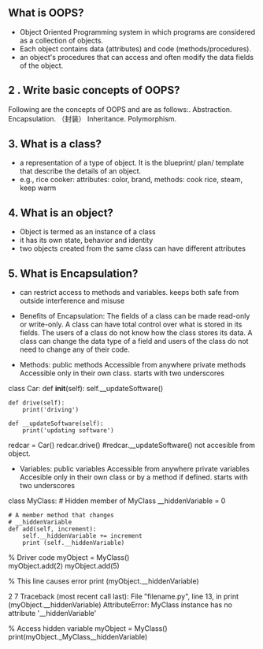 ## What is OOPS?
- Object Oriented Programming system in which programs are considered as a collection of objects. 
- Each object contains data (attributes) and code (methods/procedures).
- an object's procedures that can access and often modify the data fields of the object.

## 2 . Write basic concepts of OOPS?
Following are the concepts of OOPS and are as follows:.
Abstraction.
Encapsulation. （封装）
Inheritance.
Polymorphism.

## 3. What is a class?
- a representation of a type of object. It is the blueprint/ plan/ template that describe the details of an object.
- e.g., rice cooker: attributes: color, brand, methods: cook rice, steam, keep warm

## 4. What is an object?
- Object is termed as an instance of a class 
- it has its own state, behavior and identity
- two objects created from the same class can have different attributes

## 5. What is Encapsulation?
- can restrict access to methods and variables. keeps both safe from outside interference and misuse
- Benefits of Encapsulation:
The fields of a class can be made read-only or write-only.
A class can have total control over what is stored in its fields.
The users of a class do not know how the class stores its data. A class can change the data type of a field and users of the class do not need to change any of their code.


- Methods:
public methods	Accessible from anywhere
private methods	Accessible only in their own class. starts with two underscores

class Car:
    def __init__(self):
        self.__updateSoftware()

    def drive(self):
        print('driving')

    def __updateSoftware(self):
        print('updating software')

redcar = Car()
redcar.drive()
#redcar.__updateSoftware()  not accesible from object.


- Variables:
public variables	Accessible from anywhere
private variables	Accesible only in their own class or by a method if defined. starts with two underscores

class MyClass: 
    # Hidden member of MyClass 
    __hiddenVariable = 0
    
    # A member method that changes  
    # __hiddenVariable  
    def add(self, increment): 
        self.__hiddenVariable += increment 
        print (self.__hiddenVariable) 
   
% Driver code 
myObject = MyClass()      
myObject.add(2) 
myObject.add(5) 
  
% This line causes error 
print (myObject.__hiddenVariable) 

2
7
Traceback (most recent call last):
  File "filename.py", line 13, in 
    print (myObject.__hiddenVariable)
AttributeError: MyClass instance has no attribute '__hiddenVariable' 

% Access hidden variable
myObject = MyClass()      
print(myObject._MyClass__hiddenVariable) 
